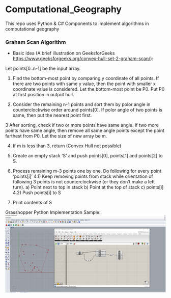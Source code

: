 # Computational_Geography

This repo uses Python & C# Components to implement algorithms in computational geography

### Graham Scan Algorithm

- Basic idea (A brief illustration on GeeksforGeeks https://www.geeksforgeeks.org/convex-hull-set-2-graham-scan/): 

Let points[0..n-1] be the input array.

1) Find the bottom-most point by comparing y coordinate of all points. If there are two points with same y value, then the point with smaller x coordinate value is considered. Let the bottom-most point be P0. Put P0 at first position in output hull.

2) Consider the remaining n-1 points and sort them by polor angle in counterclockwise order around points[0]. If polor angle of two points is same, then put the nearest point first.

3 After sorting, check if two or more points have same angle. If two more points have same angle, then remove all same angle points except the point farthest from P0. Let the size of new array be m.

4) If m is less than 3, return (Convex Hull not possible)

5) Create an empty stack ‘S’ and push points[0], points[1] and points[2] to S.

6) Process remaining m-3 points one by one. Do following for every point ‘points[i]’
        4.1) Keep removing points from stack while orientation of following 3 points is not counterclockwise (or they don’t make a left turn).
            a) Point next to top in stack
            b) Point at the top of stack
            c) points[i]
         4.2) Push points[i] to S

5) Print contents of S

Grasshopper Python Implementation Sample:
![alt text](https://raw.githubusercontent.com/LeoYuanjieLi/Computational_Geography/master/Graham_Scan_Algorithm/Graham-Scan-Image.JPG)
